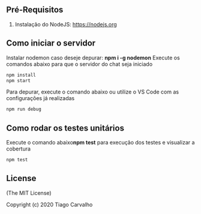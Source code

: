 ## Pré-Requisitos

 1) Instalação do NodeJS: https://nodejs.org

## Como iniciar o servidor
Instalar nodemon caso deseje depurar: **npm i -g nodemon**
Execute os comandos abaixo para que o servidor do chat seja iniciado

```bash
npm install
npm start
```

Para depurar, execute o comando abaixo ou utilize o VS Code com as configurações já realizadas

```bash
npm run debug
```

## Como rodar os testes unitários
Execute o comando abaixo**npm test** para execução dos testes e visualizar a cobertura

```bash
npm test
```

## License
(The MIT License)

Copyright (c) 2020 Tiago Carvalho